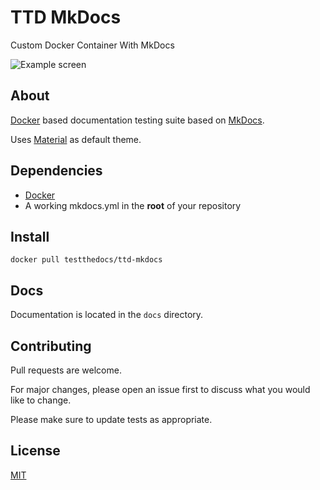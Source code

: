 # TTD MkDocs

Custom Docker Container With MkDocs


![Example screen](https://github.com/testthedocs/ttd-mkdocs/blob/master/docs/images/ttd-mkdocs-example.png)

## About

[Docker](https://docker.com) based documentation testing suite based on [MkDocs](https://www.mkdocs.org/).

Uses [Material](https://squidfunk.github.io/mkdocs-material/) as default theme.

## Dependencies

- [Docker](https://docker.com)
- A working mkdocs.yml in the **root** of your repository

## Install

``` shell
docker pull testthedocs/ttd-mkdocs
```

## Docs

Documentation is located in the `docs` directory.

## Contributing

Pull requests are welcome.

For major changes, please open an issue first to discuss what you would like to change.

Please make sure to update tests as appropriate.

## License

[MIT](https://choosealicense.com/licenses/mit/)
